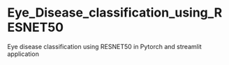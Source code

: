 # Eye_Disease_classification_using_RESNET50
Eye disease classification using RESNET50 in Pytorch and streamlit application

